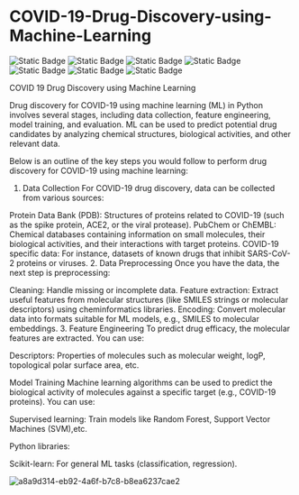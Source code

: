 # COVID-19-Drug-Discovery-using-Machine-Learning
![Static Badge](https://img.shields.io/badge/Bioinformatics_-computational?style=plastic&labelColor=rgb&color=hex)
![Static Badge](https://img.shields.io/badge/COVID-computational?style=plastic&labelColor=rgb&color=hex)
![Static Badge](https://img.shields.io/badge/drug_discovery-computational?style=plastic&labelColor=rgb&color=hex)
![Static Badge](https://img.shields.io/badge/Machine_Learning-computational?style=plastic&labelColor=rgb&color=hex)
![Static Badge](https://img.shields.io/badge/Python_-computational?style=plastic&labelColor=rgb&color=hex)
![Static Badge](https://img.shields.io/badge/PDB_-computational?style=plastic&labelColor=rgb&color=hex)
![Static Badge](https://img.shields.io/badge/Scikit_learn-computational?style=plastic&labelColor=rgb&color=hex)

COVID 19 Drug Discovery using Machine Learning

Drug discovery for COVID-19 using machine learning (ML) in Python involves several stages, including data collection, feature engineering, model training, and evaluation. ML can be used to predict potential drug candidates by analyzing chemical structures, biological activities, and other relevant data.

Below is an outline of the key steps you would follow to perform drug discovery for COVID-19 using machine learning:

1. Data Collection
For COVID-19 drug discovery, data can be collected from various sources:

Protein Data Bank (PDB): Structures of proteins related to COVID-19 (such as the spike protein, ACE2, or the viral protease).
PubChem or ChEMBL: Chemical databases containing information on small molecules, their biological activities, and their interactions with target proteins.
COVID-19 specific data: For instance, datasets of known drugs that inhibit SARS-CoV-2 proteins or viruses.
2. Data Preprocessing
Once you have the data, the next step is preprocessing:

Cleaning: Handle missing or incomplete data.
Feature extraction: Extract useful features from molecular structures (like SMILES strings or molecular descriptors) using cheminformatics libraries.
Encoding: Convert molecular data into formats suitable for ML models, e.g., SMILES to molecular embeddings.
3. Feature Engineering
To predict drug efficacy, the molecular features are extracted. You can use:

Descriptors: Properties of molecules such as molecular weight, logP, topological polar surface area, etc.

Model Training
Machine learning algorithms can be used to predict the biological activity of molecules against a specific target (e.g., COVID-19 proteins). You can use:

Supervised learning: Train models like Random Forest, Support Vector Machines (SVM),etc.

Python libraries:

Scikit-learn: For general ML tasks (classification, regression).


![a8a9d314-eb92-4a6f-b7c8-b8ea6237cae2](https://github.com/user-attachments/assets/297c7f65-27cc-4767-a921-dea7281b314e)
